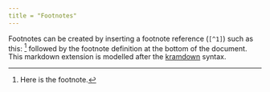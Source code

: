 ```yaml
---
title = "Footnotes"
---
```


Footnotes can be created by inserting a footnote reference (`[^1]`) such as this: [^1] followed by the footnote definition at the bottom of the document. This markdown extension is modelled after the [kramdown](https://kramdown.gettalong.org/syntax.html#tables) syntax.

[^1]: Here is the footnote.
